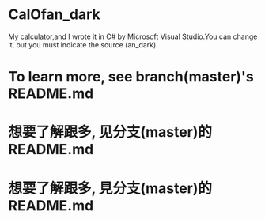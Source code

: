 # CalOfan_dark
My calculator,and I wrote it in C# by Microsoft Visual Studio.You can change it, but you must indicate the source (an_dark).

# To learn more, see branch(master)'s README.md
# 想要了解跟多, 见分支(master)的README.md
# 想要了解跟多, 見分支(master)的README.md